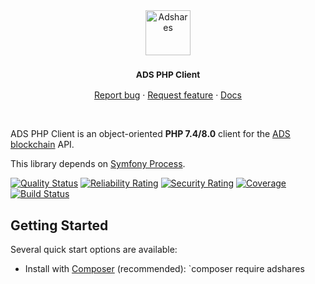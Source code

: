 <div align="center">
  <a href="https://adshares.net/">
    <img src="https://adshares.net/logos/ads.svg" alt="Adshares" width=72 height=72>
  </a>
  <h3 align="center"><small>ADS PHP Client</small></h3>
  <p align="center">
    <a href="https://github.com/adshares/ads-php-client/issues/new?template=bug_report.md&labels=Bug">Report bug</a>
    ·
    <a href="https://github.com/adshares/ads-php-client/issues/new?template=feature_request.md&labels=New%20Feature">Request feature</a>
    ·
    <a href="https://docs.adshares.net/ads-php-client/index.html">Docs</a>
  </p>
</div>

<br>

ADS PHP Client is an object-oriented **PHP 7.4/8.0** client for the [ADS blockchain](https://github.com/adshares/ads) API.

This library depends on [Symfony Process](http://symfony.com/doc/current/components/process.html).


[![Quality Status](https://sonarcloud.io/api/project_badges/measure?project=adshares-ads-php-client&metric=alert_status)](https://sonarcloud.io/dashboard?id=adshares-ads-php-client)
[![Reliability Rating](https://sonarcloud.io/api/project_badges/measure?project=adshares-ads-php-client&metric=reliability_rating)](https://sonarcloud.io/dashboard?id=adshares-ads-php-client)
[![Security Rating](https://sonarcloud.io/api/project_badges/measure?project=adshares-ads-php-client&metric=security_rating)](https://sonarcloud.io/dashboard?id=adshares-ads-php-client)
[![Coverage](https://sonarcloud.io/api/project_badges/measure?project=adshares-ads-php-client&metric=coverage)](https://sonarcloud.io/dashboard?id=adshares-ads-php-client)
[![Build Status](https://travis-ci.com/adshares/ads-php-client.svg?branch=master)](https://travis-ci.com/adshares/ads-php-client)


## Getting Started

Several quick start options are available:

- Install with [Composer](https://getcomposer.org/) (recommended): `composer require adshares